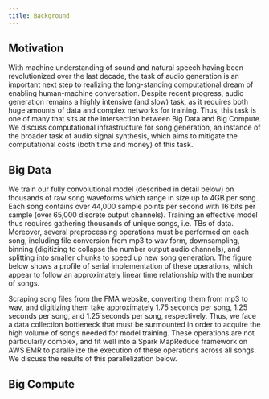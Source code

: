 ```yaml
---
title: Background
---
```


## Motivation

With machine understanding of sound and natural speech having been revolutionized over the last decade, the task of audio generation is an important next step to realizing the long-standing computational dream of enabling human-machine conversation. Despite recent progress, audio generation remains a highly intensive (and slow) task, as it requires both huge amounts of data and complex networks for training. Thus, this task is one of many that sits at the intersection between Big Data and Big Compute. We discuss computational infrastructure for song generation, an instance of the broader task of audio signal synthesis, which aims to mitigate the computational costs (both time and money) of this task.

## Big Data

We train our fully convolutional model (described in detail below) on thousands of raw song waveforms which range in size up to 4GB per song. Each song contains over 44,000 sample points per second with 16 bits per sample (over 65,000 discrete output channels). Training an effective model thus requires gathering thousands of unique songs, i.e. TBs of data. Moreover, several preprocessing operations must be performed on each song, including file conversion from mp3 to wav form, downsampling, binning (digitizing to collapse the number output audio channels), and splitting into smaller chunks to speed up new song generation. The figure below shows a profile of serial implementation of these operations, which appear to follow an approximately linear time relationship with the number of songs.

Scraping song files from the FMA website, converting them from mp3 to wav, and digitizing them take approximately 1.75 seconds per song, 1.25 seconds per song, and 1.25 seconds per song, respectively. Thus, we face a data collection bottleneck that must be surmounted in order to acquire the high volume of songs needed for model training. These operations are not particularly complex, and fit well into a Spark MapReduce framework on AWS EMR to parallelize the execution of these operations across all songs. We discuss the results of this parallelization below.


## Big Compute



